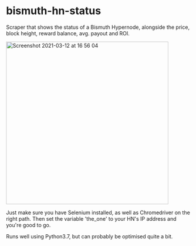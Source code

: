 # bismuth-hn-status
Scraper that shows the status of a Bismuth Hypernode, alongside the price, block height, reward balance, avg. payout and ROI.

<img width="442" alt="Screenshot 2021-03-12 at 16 56 04" src="https://user-images.githubusercontent.com/46287411/110965951-0c7e6180-8355-11eb-8503-36fdc31feae5.png">

Just make sure you have Selenium installed, as well as Chromedriver on the right path. Then set the variable 'the_one' to your HN's IP address and you're good to go.

Runs well using Python3.7, but can probably be optimised quite a bit.

